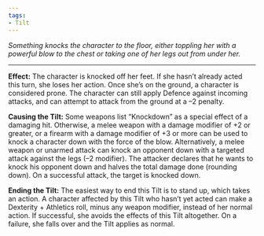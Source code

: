 ```yaml
---
tags:
- Tilt
---
```


_Something knocks the character to the floor, either toppling her with a powerful blow to the chest or taking one of her legs out from under her._

---

**Effect:** The character is knocked off her feet. If she hasn’t already acted this turn, she loses her action. Once she’s on the ground, a character is considered prone. The character can still apply Defence against incoming attacks, and can attempt to attack from the ground at a –2 penalty.

**Causing the Tilt:** Some weapons list “Knockdown” as a special effect of a damaging hit. Otherwise, a melee weapon with a damage modifier of +2 or greater, or a firearm with a damage modifier of +3 or more can be used to knock a character down with the force of the blow. Alternatively, a melee weapon or unarmed attack can knock an opponent down with a targeted attack against the legs (–2 modifier). The attacker declares that he wants to knock his opponent down and halves the total damage done (rounding down). On a successful attack, the target is knocked down.

**Ending the Tilt:** The easiest way to end this Tilt is to stand up, which takes an action. A character affected by this Tilt who hasn’t yet acted can make a Dexterity + Athletics roll, minus any weapon modifier, instead of her normal action. If successful, she avoids the effects of this Tilt altogether. On a failure, she falls over and the Tilt applies as normal.